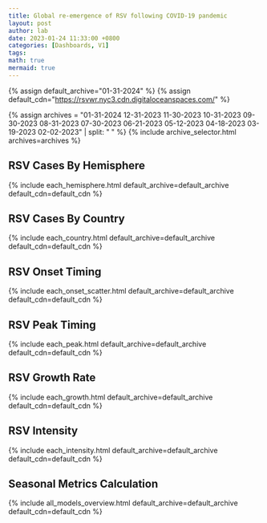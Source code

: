 ```yaml
---
title: Global re-emergence of RSV following COVID-19 pandemic
layout: post
author: lab
date: 2023-01-24 11:33:00 +0800
categories: [Dashboards, V1]
tags:
math: true
mermaid: true
---
```


{% assign default_archive="01-31-2024" %}
{% assign default_cdn="https://rsvwr.nyc3.cdn.digitaloceanspaces.com/" %}

{% assign archives = "01-31-2024 12-31-2023 11-30-2023 10-31-2023 09-30-2023 08-31-2023 07-30-2023 06-21-2023 05-12-2023 04-18-2023 03-19-2023 02-02-2023" | split: " " %}
{% include archive_selector.html archives=archives %}

## RSV Cases By Hemisphere
{% include each_hemisphere.html default_archive=default_archive default_cdn=default_cdn %}

## RSV Cases By Country
{% include each_country.html default_archive=default_archive default_cdn=default_cdn %}

## RSV Onset Timing
{% include each_onset_scatter.html default_archive=default_archive default_cdn=default_cdn %}

## RSV Peak Timing
{% include each_peak.html default_archive=default_archive default_cdn=default_cdn %}

## RSV Growth Rate
{% include each_growth.html default_archive=default_archive default_cdn=default_cdn %}

## RSV Intensity
{% include each_intensity.html default_archive=default_archive default_cdn=default_cdn %}

## Seasonal Metrics Calculation
{% include all_models_overview.html default_archive=default_archive default_cdn=default_cdn %}
